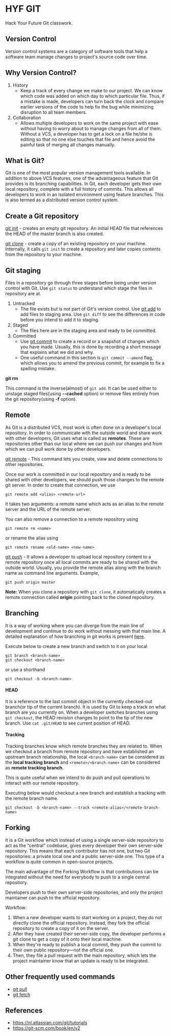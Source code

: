# HYF GIT

Hack Your Future Git classwork.

## Version Control

Version control systems are a category of software tools that help a software team manage changes to project's source code over time. 

## Why Version Control?

1. History
    - Keep a track of every change we make to our project. We can know which code was added on which day to which particular file. Thus, if a mistake is made, developers can turn back the clock and compare earlier versions of the code to help fix the bug while minimizing disruption to all team members.
2. Collaboration
    - Allows multiple developers to work on the same project with ease without having to worry about to manage changes from all of them. Without a VCS, a developer has to get a lock on a file he/she is editing so that no one else touches that file and hence avoid the painful task of merging all changes manually.

## What is Git?

Git is one of the most popular version management tools available. In addition to above VCS features, one of the advantageous feature that Git provides is its branching capabilities. In Git, each developer gets their own local repository, complete with a full history of commits. This allows all developers to work in an isolated environment using feature branches. This is also termed as a distributed version control system.

## Create a Git repository

[git init](https://git-scm.com/docs/git-init) - creates an empty git repository. An initial HEAD file that references the HEAD of the master branch is also created.

[git clone](https://git-scm.com/docs/git-clone) - create a copy of an existing repository on your machine. Internally, it calls `git init` to create a repository and later copies contents from the repository to your machine.

## Git staging

Files in a repository go through three stages before being under version control with Git. Use `git status` to understand which stage the files in repository are at.

1. Untracked
    - The file exists but is not part of Git's version control. Use [git add](https://git-scm.com/docs/git-add) to add files to staging area. Use `git diff` to see the differences in code before you intend to add it to staging.
2. Staged
    - The files here are in the staging area and ready to be committed.
3. Committed
    - Use [git commit](https://git-scm.com/docs/git-commit) to create a record or a snapshot of changes which you have made. Usually, this is done by recording a short message that explains what we did and why.
    - One useful command in this section is `git commit --amend` flag, which allows you to amend the previous commit, for example to fix a spelling mistake.

**git rm**

This command is the inverse(almost) of `git add`. It can be used either to unstage staged files(using **--cached** option) or remove files entirely from the git repository(using **-f** option).

## Remote

As Git is a distributed VCS, most work is often done on a developer's local repository. In order to communicate with the outside world and share work with other developers, Git uses what is called as **remotes**. These are repositories other than our local where we can push our changes and from which we can pull work done by other developers.

[git remote](https://git-scm.com/docs/git-remote) - This command lets you create, view and delete connections to other repositories. 

Once our work is committed in our local repository and is ready to be shared with other developers, we should push those changes to the remote git server. In order to create that connection, we use 

```
git remote add <alias> <remote-url>
```

It takes two arguments: a remote name which acts as an alias to the remote server and the URL of the remote server.

You can also remove a connection to a remote repository using 

```
git remote rm <name>
```` 

or rename the alias using 

```
git remote rename <old-name> <new-name>
```

[git push](https://git-scm.com/docs/git-push) - It allows a developer to upload local repository content to a remote repository once all local commits are ready to be shared with the outside world. Usually, you provide the remote alias along with the branch name as command line arguments. Example,

```
git push origin master
```

**Note:** When you clone a repository with `git clone`, it automatically creates a remote connection called **origin** pointing back to the cloned repository.

## Branching

It is a way of working where you can diverge from the main line of development and continue to do work without messing with that main line. A detailed explanation of how branching in git works is present [here](https://git-scm.com/book/en/v2/Git-Branching-Branches-in-a-Nutshell).

Execute below to create a new branch and switch to it on your local
```
git branch <branch-name>
git checkout <branch-name>
```

or use a shorthand

```
git checkout -b <branch-name>
```

#### HEAD ####

It is a reference to the last commit object in the currently checked-out branch(or tip of the current branch). It is used by Git to keep a track on what branch are you currently on. When a developer switches branches using `git checkout`, the HEAD revision changes to point to the tip of the new branch. Use `cat .git/HEAD` to see current position of HEAD.

#### Tracking ####

Tracking branches know which remote branches they are related to. When we checkout a branch from remote repository and have established an upstream branch relationship, the local `<branch-name>` can be considered as the **local tracking branch** and `<remote>/<branch-name>` can be considered as **remote tracking branch**.

This is quite useful when we intend to do push and pull operations to interact with our remote repository.

Executing below would checkout a new branch and establish a tracking with the remote branch name.
```
git checkout -b <branch-name> --track <remote-alias>/<remote-branch-name>
```

## Forking

It is a Git workflow which instead of using a single server-side repository to act as the “central” codebase, gives every developer their own server-side repository. This means that each contributor has not one, but two Git repositories: a private local one and a public server-side one. This type of a workflow is quite common in open-source projects.

The main advantage of the Forking Workflow is that contributions can be integrated without the need for everybody to push to a single central repository.

Developers push to their own server-side repositories, and only the project maintainer can push to the official repository.

Workflow:
1. When a new developer wants to start working on a project, they do not directly clone the official repository. Instead, they fork the official repository to create a copy of it on the server. 
2. After they have created their server-side copy, the developer performs a git clone to get a copy of it onto their local machine.
3. When they're ready to publish a local commit, they push the commit to their own public repository—not the official one.
4. Then, they file a pull request with the main repository, which lets the project maintainer know that an update is ready to be integrated. 

## Other frequently used commands
- [git pull](https://git-scm.com/docs/git-pull)
- [git fetch](https://git-scm.com/docs/git-fetch)

## References
- https://nl.atlassian.com/git/tutorials
- https://git-scm.com/book/en/v2
